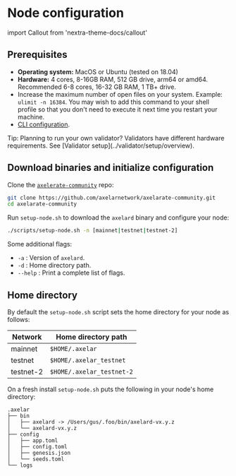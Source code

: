# Node configuration

import Callout from 'nextra-theme-docs/callout'

## Prerequisites

- **Operating system:** MacOS or Ubuntu (tested on 18.04)
- **Hardware:** 4 cores, 8-16GB RAM, 512 GB drive, arm64 or amd64. Recommended 6-8 cores, 16-32 GB RAM, 1 TB+ drive.
- Increase the maximum number of open files on your system. Example: `ulimit -n 16384`. You may wish to add this command to your shell profile so that you don't need to execute it next time you restart your machine.
- [CLI configuration](config-cli).

<Callout emoji="💡">
  Tip: Planning to run your own validator? Validators have different hardware requirements.  See [Validator setup](../validator/setup/overview).
</Callout>

## Download binaries and initialize configuration

Clone the [`axelerate-community`](https://github.com/axelarnetwork/axelarate-community) repo:

```bash
git clone https://github.com/axelarnetwork/axelarate-community.git
cd axelarate-community
```

Run `setup-node.sh` to download the `axelard` binary and configure your node:

```bash
./scripts/setup-node.sh -n [mainnet|testnet|testnet-2]
```

Some additional flags:

- `-a` : Version of `axelard`.
- `-d` : Home directory path.
- `--help` : Print a complete list of flags.

## Home directory

By default the `setup-node.sh` script sets the home directory for your node as follows:

| Network   | Home directory path   |
| --------- | --------------------- |
| mainnet   | `$HOME/.axelar`           |
| testnet   | `$HOME/.axelar_testnet`   |
| testnet-2 | `$HOME/.axelar_testnet-2` |

On a fresh install `setup-node.sh` puts the following in your node's home directory:

```
.axelar
├── bin
│   ├── axelard -> /Users/gus/.foo/bin/axelard-vx.y.z
│   └── axelard-vx.y.z
├── config
│   ├── app.toml
│   ├── config.toml
│   ├── genesis.json
│   └── seeds.toml
└── logs
```
